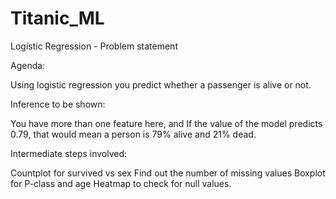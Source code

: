 # Titanic_ML

Logistic Regression - Problem statement

Agenda:

Using logistic regression you predict whether a passenger is alive or not.

Inference to be shown:

You have more than one feature here, and If the value of the model predicts 0.79, that would mean a person is 79% alive and 21% dead.

Intermediate steps involved:

Countplot for survived vs sex
Find out the number of missing values
Boxplot for P-class and age
Heatmap to check for null values.
